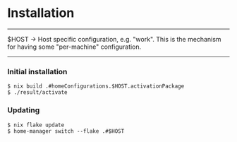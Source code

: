 # Installation

---
$HOST -> Host specific configuration, e.g. "work". This is the mechanism for having some
"per-machine" configuration.

---

### Initial installation
```
$ nix build .#homeConfigurations.$HOST.activationPackage
$ ./result/activate
```

### Updating
``` 
$ nix flake update
$ home-manager switch --flake .#$HOST
```

